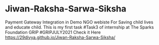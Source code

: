 # Jiwan-Raksha-Sarwa-Siksha
Payment Gateway Integration in Demo NGO webiste For Saving child lives and educate child. This is my first task #Task3 of internship at The Sparks Foundation GRIP #GRIPJULY2021
Check it Here https://29divya.github.io/Jiwan-Raksha-Sarwa-Siksha/

